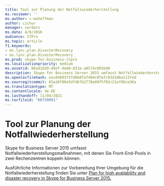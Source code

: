 ```yaml
---
title: Tool zur Planung der Notfallwiederherstellung
ms.reviewer: ''
ms.author: v-mahoffman
author: cichur
manager: serdars
ms.date: 4/8/2016
audience: ITPro
ms.topic: article
f1.keywords:
- ms.lync.plan.DisasterRecovery
- ms.lync.plan.DisasterRecovery
ms.prod: skype-for-business-itpro
ms.localizationpriority: medium
ms.assetid: 88ad1820-d4ef-4eb6-831b-a8574c085bd0
description: Skype for Business Server 2015 umfasst Notfallwiederherstellungsmaßnahmen, indem die Kopplung von Front-End-Pools in zwei Rechenzentren ermöglicht wird.
ms.openlocfilehash: eac6989373fd0b8fef404c07efc83d106a1137ed
ms.sourcegitcommit: 65a10f80e5dfd67b2778e09f5f92c21ef09ce36a
ms.translationtype: MT
ms.contentlocale: de-DE
ms.lasthandoff: 11/04/2021
ms.locfileid: "60739091"
---
```

# <a name="disaster-recovery-planning-tool"></a>Tool zur Planung der Notfallwiederherstellung
 
Skype for Business Server 2015 umfasst Notfallwiederherstellungsmaßnahmen, mit denen Sie Front-End-Pools in zwei Rechenzentren koppeln können.
  
Ausführliche Informationen zur Vorbereitung Ihrer Umgebung für die Notfallwiederherstellung finden Sie unter [Plan for high availability and disaster recovery in Skype for Business Server 2015.](../../plan-your-deployment/high-availability-and-disaster-recovery/high-availability-and-disaster-recovery.md)
  

